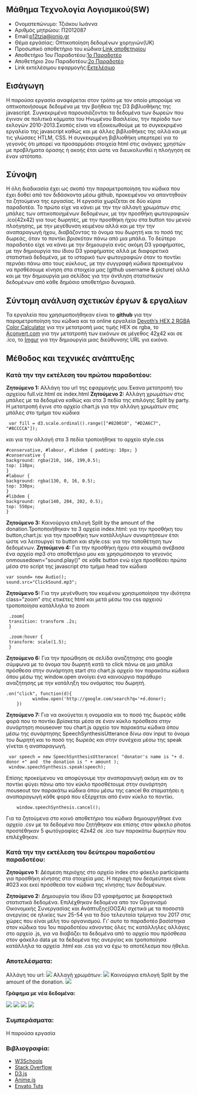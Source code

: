 ## Μάθημα Τεχνολογία Λογισμικού(SW)

* Ονοματεπώνυμο: Τζιάκου Ιωάννα
* Αριθμός μητρώου: Π2012087
* Email:p12tzia@ionio.gr
* Θέμα εργάσίας: Οπτικοποίηση δεδομένων χορηγιών(UK)
* Προσωπικό αποθετήριο του κώδικα:[Link αποθετηρίου](https://github.com/p12tzia/D3js-uk-political-donations)
* Αποθετήριο 1ου Παραδοτέου:[1ο Παραδοτέο](https://github.com/p12tzia/D3js-uk-political-donations/tree/%CE%A0%CE%B1%CF%81%CE%B1%CE%B4%CE%BF%CF%84%CE%AD%CE%BF-1)
* Αποθετήριο 2ου Παραδοτέου:[2ο Παραδοτέο](https://github.com/p12tzia/D3js-uk-political-donations/tree/%CE%A0%CE%B1%CF%81%CE%B1%CE%B4%CE%BF%CF%84%CE%AD%CE%BF-2)
* Link εκτελέσιμου εφαρμογής:[Εκτελέσιμο](https://p12tzia.github.io/D3js-uk-political-donations/)

## Εισάγωγη
Η παρούσα εργασία αναφέρεται στον τρόπο με τον οποίο μπορούμε να οπτικοποιήσουμε δεδομένα με την βοήθεια της D3 βιβλιοθήκης της javascript. Συγκεκριμένα παρουσιάζονται τα δεδομένα των δωρεών που έγιναν σε πολιτικά κόμματα του Ηνωμένου Βασιλείου, την περίοδο των εκλογών 2010-2013.Σκοπός είναι να εξοικειωθούμε με το συγκεκριμένο εργαλείο της javascript καθώς και με άλλες βιβλιοθήκες της αλλά και με τις γλώσσες HTLM, CSS. Η συγκεκριμένη βιβλιοθήκη υπερτερεί για το γεγονός ότι μπορεί να προσαρμόσει στοιχεία html στις ανάγκες χρηστών με προβλήματα όρασης ή ακοής έτσι ώστε να διευκολυνθεί η πλοήγηση σε έναν ιστότοπο. 

## Σύνοψη
Η όλη διαδικασία έχει ως σκοπό την παραμετροποίηση του κώδικα που έχει δοθεί από τον διδάσκοντα μέσω github, προκειμένου να απαντηθούν τα ζητούμενα της εργασίας. Η εργασία χωρίζεται σε δύο κύρια παραδοτέα. Το πρώτο είχε να κάνει με την την αλλαγή χρωμάτων στις μπάλες των οπτικοποιημένων δεδομένων, με την προσθήκη φωτογραφιών .ico(42x42) για τους δωρητές, με την προσθήκη ήχου στα button του μενού πλοήγησης, με την μεγέθυνση κειμένου αλλά και με την την αναπαραγωγή ήχου, διαβάζοντας το όνομα του δωρητή και το ποσό της δωρεάς, όταν το ποντίκι βρισκόταν πάνω από μια μπάλα. Το δεύτερο παραδοτέο είχε να κάνει με την δημιουργία ενός ακόμη D3 γραφήματος, με την δημιουργία του ίδιου D3 γραφήματος αλλά με διαφορετικά στατιστικά δεδομένα, με το ιστορικό των φωτογραφιών όταν το ποντίκι περνάει πάνω απο τους κύκλους, με την συγγραφή κώδικα προκειμένου να πρσθέσουμε κίνηση στα στοιχεία μας (github username & picture) αλλά και με την δημιουργία μια σελίδας για την άντληση στατιστικών δεδομένων από κάθε δημόσιο αποθετήριο δυναμικά.

## Σύντομη ανάλυση σχετικών έργων & εργαλίων
Τα εργαλεία που χρησιμοποιήθηκαν είναι το **github**  για την παραμετροποίηση του κώδικα και τα online εργαλεία  [Devoth‘s HEX 2 RGBA Color Calculator](http://hex2rgba.devoth.com/) για την μετατροπή μιας τιμής HEX σε rgba, το [Αconvert.com](https://www.aconvert.com/icon/#) για την μετατροπή των εικόνων σε μέγεθος 42χ42 και σε .ico, το [Ιmgur](https://imgur.com/) για την δημιουργία μιας διεύθυνσης URL για εικόνα.

## Μέθοδος και τεχνικές ανάπτυξης 
### Κατά την την εκτέλεση του πρώτου παραδοτέου:
**Ζητούμενο 1:** Αλλάγη του url της εφαρμογής μου.Έκανα μετατροπή του αρχείου full.viz.html σε index.html
**Ζητούμενο 2:** Αλλάγη χρωμάτων στις μπάλες με τα δεδομένα καθώς και στα 3 πεδία της επιλόγης Split by party. H μετατροπή έγινε στο αρχείο chart.js για την αλλάγη χρωμάτων στις μπάλες στο τμήμα του κώδικα
     
     var fill = d3.scale.ordinal().range(["#820010", "#D2A6C7", "#8CCCCA"]);
και για την αλλαγή στα 3 πεδία τροποιήθηκε το αρχείο style.css
    
    #conservative, #labour, #libdem { padding: 10px; }
    #conservative {
    background: rgba(210, 166, 199,0.5);
    top: 110px;
    }
    #labour {
    background: rgba(130, 0, 16, 0.5);
    top: 330px;
    }
    #libdem {
    background: rgba(140, 204, 202, 0.5);
    top: 550px;
    }

**Ζητούμενο 3:** Καινούργια επιλογή Split by the amount of the donation.Τροποποιήθηκαν τα 3 αρχεία index.html: για την προσθήκη του button,chart.js: για την προσθήκη των κατάλληλων συναρτήσεων έτσι ώστε να λειτουργεί το button και style.css: για την τοποθέτηση των δεδομένων. 
**Ζητούμενο 4:**  Για την προσθήκη ήχου στα κουμπιά ανέβασα ένα αρχείο mp3 στο αποθετήριο μου και  χρησιμόποιησα το γεγονός onmousedown="sound.play()" σε κάθε button ενώ είχα προσθέσει πρώτα μέσα στο script της javascript στο τμήμα head τον κώδικα 

    var sound= new Audio();
    sound.src="ClickSound.mp3";  
    
**Ζητούμενο 5:** Για την μεγένθυση του κειμένου χρησιμοποίησα την ιδιότητα class="zoom" στις ετικέτες html και μετά μέσω του css αρχειού
τροποποίησα κατάλληλα το zoom

     .zoom{
     transition: transform .2s;
     }

     .zoom:hover {
     transform: scale(1.5);
     }

**Ζητούμενο 6:** Για την προώθηση σε σελίδα αναζήτησης στο google σύμφωνα με το όνομα του δωρητή κατά το click πάνω σε μια μπάλα πρόσθεσα στην συνάρτηση start στο chart.js αρχείο τον παρακάτω κώδικα όπου μέσω της  window.open ανοίγει ένα καινούργιο παράθυρο αναζήτησης με την κατάληξη του ονόματος του δωρητή.

    .on("click", function(d){
			  window.open('http://google.com/search?q='+d.donor);
		})
    
**Ζητούμενο 7:**  Για να ακούγεται η ονομασία και το ποσό της δωρεάς κάθε φορά που το ποντίκι βρίσκεται μέσα σε έναν κύκλο πρόσθεσα στην συνάρτηση mouseover του chart.js αρχείο τον παρακάτω κώδικα όπου μέσω της συνάρτησης SpeechSynthesisUtterance δίνω σαν input το όνομα του δωρητή και το ποσό της δωρεάς και στην συνέχεια μέσω της speak γίνεται η αναπαραγωγή.

     var speech = new SpeechSynthesisUtterance( "donator's name is "+ d. donor +" and  the donation is " + amount );
     window.speechSynthesis.speak(speech);
     
Επίσης προκείμενου να αποφύγουμε την αναπαραγωγή ακόμη και αν το ποντίκι φύγει πάνω απο τον κύκλο προσθέτουμε στην συνάρτηση mouseout τον παρακάτω κώδικα όπου μέσω της cancel θα σταματήσει η αναπαραγωγή κάθε φορά που εξέρχεται από έναν κύκλο το ποντίκι.
        
        window.speechSynthesis.cancel();
 
Για τα ζητούμενα στο κοινό αποθετήριο του κώδικα δημιουργήθηκε ένα αρχείο .csv με τα δεδομένα που ζητήθηκαν και επίσης στον φάκελο photos προστέθηκαν 5 φωτόγραφίες 42x42 σε .ico των παρακάτω δωρητών που επιλέχθηκαν.

### Κατά την την εκτέλεση του δεύτερου παραδοτέου παραδοτέου:
**Ζητούμενο 1:** Δέσμεση περιόχης στο αρχείο index στο φάκελο participants για προσθήκη κίνησης στα στοιχεία μας. Η περιοχή που δεσμεύτηκε είναι #023 και εκεί πρόσθεσα τον κώδικα της κίνησης των δεδομένων.

**Ζητούμενο 2:** Δημιουργία του ίδιου D3 γραφήματος με διαφορετικά στατιστικά δεδομένα. Επιλέχθηκαν δεδομένα απο τον Οργανισμό Οικονομικής Συνεργασίας και Ανάπτυξης(ΟΟΣΑ) σχετικά με τα ποσοστά ανεργίας σε ηλικίες των 25-54 για τα δύο τελευταία τρίμηνα του 2017 στις χώρες που είναι μέλη του οργανισμού. Γι' αυτο το παραδοτέο βασίστηκα στον κώδικα του 1ου παραδοτέου κάνοντας όλες τις κατάλληλες αλλάγες στο αρχείο .js, για να διαβάζει τα δεδομένα από το αρχείο που πρόσθεσα στον φάκελο data με τα δεδομένα της ανεργίας και τροποποίησα κατάλληλα τα αρχεία .html και .css για να έχω το αποτέλεσμα που ήθελα.

### Αποτελέσματα:
Αλλάγη του url:
<img src="https://imgur.com/FCHSQSY.png"/>
Αλλαγή χρωμάτων:
<img src="https://imgur.com/Dpid90H.png"/>
Καινούργια επιλογή Split by the amount of the donation.
<img src="https://imgur.com/KTezZrX.png"/>

**Γράφημα με νέα δεδομένα:**

<img src="https://imgur.com/ba6LFsi.png"/>
<img src="https://imgur.com/jNqLuhE.png"/>
<img src="https://imgur.com/ZyPb7h0.png"/>
<img src="https://imgur.com/XgD9ggV.png"/>

### Συμπεράσματα:
Η παρούσα εργασία 
### Βιβλιογραφία:
* [W3Schools](https://www.w3schools.com/)
* [Stack Overflow](https://stackoverflow.com/)
* [D3.js](https://d3js.org/)
* [Anime.js](http://animejs.com/)
* [Envato Tuts](https://tutsplus.com/)



